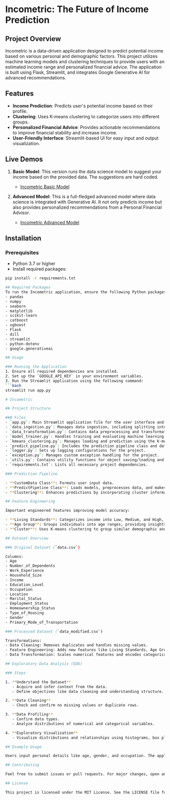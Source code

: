# Incometric: The Future of Income Prediction

## Project Overview

Incometric is a data-driven application designed to predict potential income based on various personal and demographic factors. This project utilizes machine learning models and clustering techniques to provide users with an estimated income range and personalized financial advice. The application is built using Flask, Streamlit, and integrates Google Generative AI for advanced recommendations.

## Features

- **Income Prediction**: Predicts user's potential income based on their profile.
- **Clustering**: Uses K-means clustering to categorize users into different groups.
- **Personalized Financial Advice**: Provides actionable recommendations to improve financial stability and increase income.
- **User-Friendly Interface**: Streamlit-based UI for easy input and output visualization.

## Live Demos

1. **Basic Model**: This version runs the data science model to suggest your income based on the provided data. The suggestions are hard coded.
   - [Incometric Basic Model](https://incometric.streamlit.app/)

2. **Advanced Model**: This is a full-fledged advanced model where data science is integrated with Generative AI. It not only predicts income but also provides personalized recommendations from a Personal Financial Advisor.
   - [Incometric Advanced Model](https://huggingface.co/spaces/Shubham235/Incometric)

## Installation

### Prerequisites

- Python 3.7 or higher
- Install required packages:

```bash
pip install -r requirements.txt

## Required Packages
To run the Incometric application, ensure the following Python packages are installed:
- pandas
- numpy
- seaborn
- matplotlib
- scikit-learn
- catboost
- xgboost
- Flask
- dill
- streamlit
- python-dotenv
- google.generativeai

## Usage

### Running the Application
1. Ensure all required dependencies are installed.
2. Set up the `GOOGLE_API_KEY` in your environment variables.
3. Run the Streamlit application using the following command:
```bash
streamlit run app.py

# Incometric

## Project Structure

### Files
- `app.py`: Main Streamlit application file for the user interface and integrating the prediction pipeline.
- `data_ingestion.py`: Manages data ingestion, including splitting into training and testing sets.
- `data_transformation.py`: Contains data preprocessing and transformation functions.
- `model_trainer.py`: Handles training and evaluating machine learning models.
- `kmeans_clustering.py`: Manages loading and prediction using the K-means clustering model.
- `predict_pipeline.py`: Includes the prediction pipeline class and data handling.
- `logger.py`: Sets up logging configurations for the project.
- `exception.py`: Manages custom exception handling for the project.
- `utils.py`: Contains utility functions for object saving/loading and model evaluation.
- `requirements.txt`: Lists all necessary project dependencies.

### Prediction Pipeline

- **CustomData Class**: Formats user input data.
- **PredictPipeline Class**: Loads models, preprocesses data, and makes predictions.
- **Clustering**: Enhances predictions by incorporating cluster information based on user data.

## Feature Engineering

Important engineered features improving model accuracy:

- **Living Standards**: Categorizes income into Low, Medium, and High, helping the model assess financial situations.
- **Age Group**: Groups individuals into age ranges, providing insights correlating with income levels.
- **Cluster**: Uses K-means clustering to group similar demographic and socio-economic characteristics.

## Dataset Overview

### Original Dataset (`data.csv`)

Columns:
- Age
- Number_of_Dependents
- Work_Experience
- Household_Size
- Income
- Education_Level
- Occupation
- Location
- Marital_Status
- Employment_Status
- Homeownership_Status
- Type_of_Housing
- Gender
- Primary_Mode_of_Transportation

### Processed Dataset (`data_modified.csv`)

Transformations:
- Data Cleaning: Removes duplicates and handles missing values.
- Feature Engineering: Adds new features like Living Standards, Age Group, and Cluster.
- Data Transformation: Scales numerical features and encodes categorical features.

## Exploratory Data Analysis (EDA)

### Steps

1. **Understand the Dataset**
   - Acquire and infer context from the data.
   - Define objectives like data cleaning and understanding structure.

2. **Data Cleaning**
   - Check and confirm no missing values or duplicate rows.

3. **Data Profiling**
   - Confirm data types.
   - Analyze distributions of numerical and categorical variables.

4. **Exploratory Visualization**
   - Visualize distributions and relationships using histograms, box plots, scatter plots, and correlation matrices.

## Example Usage

Users input personal details like age, gender, and occupation. The application predicts potential income ranges and offers personalized financial advice.

## Contributing

Feel free to submit issues or pull requests. For major changes, open an issue first to discuss proposed changes.

## License

This project is licensed under the MIT License. See the LICENSE file for details.
